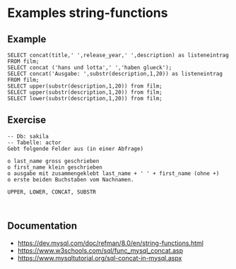 # Examples string-functions 

## Example 

```
SELECT concat(title,' ',release_year,' ',description) as listeneintrag FROM film;
SELECT concat ('hans und lotta',' ','haben glueck');
SELECT concat('Ausgabe: ',substr(description,1,20)) as listeneintrag FROM film;
SELECT upper(substr(description,1,20)) from film;
SELECT upper(substr(description,1,20)) from film;
SELECT lower(substr(description,1,20)) from film; 

```

## Exercise 

```
-- Db: sakila
-- Tabelle: actor 
Gebt folgende Felder aus (in einer Abfrage) 

o last_name gross geschrieben 
o first_name klein geschrieben
o ausgabe mit zusammengeklebt last_name + ' ' + first_name (ohne +) 
o erste beiden Buchstaben vom Nachnamen. 

UPPER, LOWER, CONCAT, SUBSTR  



```

## Documentation 

  * https://dev.mysql.com/doc/refman/8.0/en/string-functions.html
  * https://www.w3schools.com/sql/func_mysql_concat.asp
  * https://www.mysqltutorial.org/sql-concat-in-mysql.aspx
